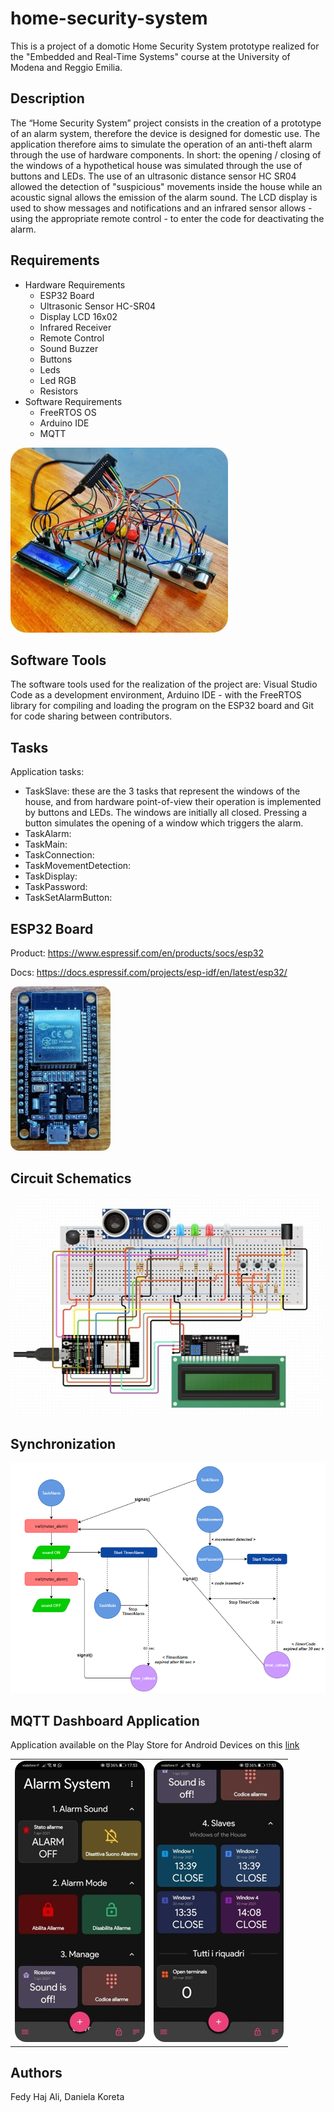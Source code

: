 # home-security-system
This is a project of a domotic Home Security System prototype realized for the "Embedded and Real-Time Systems" course at the University of Modena and Reggio Emilia.

## Description

The “Home Security System” project consists in the creation of a prototype of an alarm system, therefore the device is designed for domestic use. The application therefore aims to simulate the operation of an anti-theft alarm through the use of hardware components. In short: the opening / closing of the windows of a hypothetical house was simulated through the use of buttons and LEDs. The use of an ultrasonic distance sensor HC SR04 allowed the detection of "suspicious" movements inside the house while an acoustic signal allows the emission of the alarm sound. The LCD display is used to show messages and notifications and an infrared sensor allows - using the appropriate remote control - to enter the code for deactivating the alarm.

## Requirements

- Hardware Requirements
    - ESP32 Board
    - Ultrasonic Sensor HC-SR04
    - Display LCD 16x02
    - Infrared Receiver
    - Remote Control
    - Sound Buzzer
    - Buttons
    - Leds
    - Led RGB
    - Resistors
- Software Requirements
    - FreeRTOS OS
    - Arduino IDE
    - MQTT 

![img3](./imgs/img3.jpg)

## Software Tools

The software tools used for the realization of the project are: Visual Studio Code as a development environment, Arduino IDE - with the FreeRTOS library for compiling and loading the program on the ESP32 board and Git for code sharing between contributors.
## Tasks

Application tasks:
- TaskSlave: these are the 3 tasks that represent the windows of the house, and from hardware point-of-view their operation is implemented by buttons and LEDs. The windows are initially all closed. Pressing a button simulates the opening of a window which triggers the alarm.
- TaskAlarm:
- TaskMain:
- TaskConnection:
- TaskMovementDetection:
- TaskDisplay:
- TaskPassword:
- TaskSetAlarmButton:

## ESP32 Board

Product: https://www.espressif.com/en/products/socs/esp32

Docs: https://docs.espressif.com/projects/esp-idf/en/latest/esp32/

![img2](./imgs/img2.jpg)

## Circuit Schematics

![img4](./imgs/img4.jpg)

## Synchronization

![img7](./imgs/img7.jpg)

## MQTT Dashboard Application

Application available on the Play Store for Android Devices on this [link](https://play.google.com/store/apps/details?id=com.app.vetru.mqttdashboard)

<table>
  <tr>
    <td valign="top"><img src="./imgs/img5.jpg"/></td>
    <td valign="top"><img src="./imgs/img6.jpg"/></td>
  </tr>
</table>

## Authors

Fedy Haj Ali, Daniela Koreta
